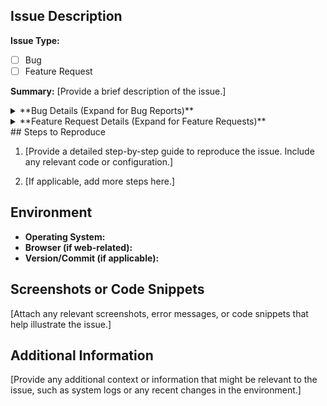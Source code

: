 ## Issue Description
**Issue Type:**
- [ ] Bug
- [ ] Feature Request

**Summary:**
[Provide a brief description of the issue.]

<details>
<summary>**Bug Details (Expand for Bug Reports)**</summary>

**Steps to Reproduce:**

1. 
2. 
3. 

**Expected Behavior:**

...

**Actual Behavior:**

...

**Environment:**

- Operating System:
- Browser:
- ...

</details>

<details>
<summary>**Feature Request Details (Expand for Feature Requests)**</summary>

**Description of the Feature:**

...

**Why is this Feature Requested:**

...

**Proposed Solution:**

...

</details>
## Steps to Reproduce

1. [Provide a detailed step-by-step guide to reproduce the issue. Include any relevant code or configuration.]

2. [If applicable, add more steps here.]

## Environment

- **Operating System:**
- **Browser (if web-related):**
- **Version/Commit (if applicable):**

## Screenshots or Code Snippets

[Attach any relevant screenshots, error messages, or code snippets that help illustrate the issue.]

## Additional Information

[Provide any additional context or information that might be relevant to the issue, such as system logs or any recent changes in the environment.]